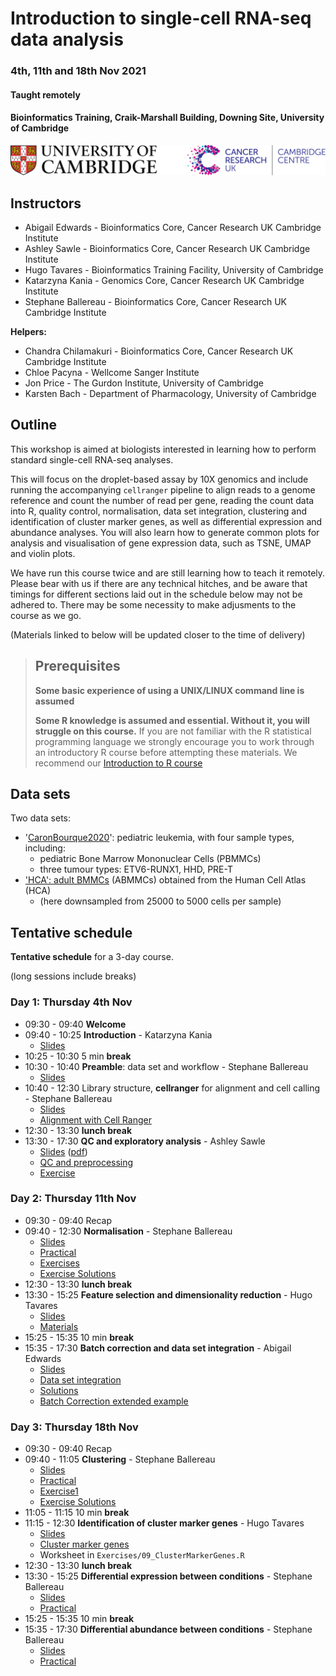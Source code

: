 # Introduction to single-cell RNA-seq data analysis 
### 4th, 11th and 18th Nov 2021
#### Taught remotely
#### Bioinformatics Training, Craik-Marshall Building, Downing Site, University of Cambridge

![](Images/uniOfCamCrukLogos.png)

## Instructors

* Abigail Edwards - Bioinformatics Core, Cancer Research UK Cambridge Institute
* Ashley Sawle - Bioinformatics Core, Cancer Research UK Cambridge Institute
* Hugo Tavares - Bioinformatics Training Facility, University of Cambridge
* Katarzyna Kania - Genomics Core, Cancer Research UK Cambridge Institute
* Stephane Ballereau - Bioinformatics Core, Cancer Research UK Cambridge Institute

**Helpers:**

* Chandra Chilamakuri - Bioinformatics Core, Cancer Research UK Cambridge Institute
* Chloe Pacyna - Wellcome Sanger Institute
* Jon Price - The Gurdon Institute, University of Cambridge
* Karsten Bach - Department of Pharmacology, University of Cambridge

## Outline

This workshop is aimed at biologists interested in learning how to perform
standard single-cell RNA-seq analyses. 

This will focus on the droplet-based assay by 10X genomics and include running
the accompanying `cellranger` pipeline to align reads to a genome reference and
count the number of read per gene, reading the count data into R, quality control,
normalisation, data set integration, clustering and identification of cluster
marker genes, as well as differential expression and abundance analyses.
You will also learn how to generate common plots for analysis and visualisation
of gene expression data, such as TSNE, UMAP and violin plots.

We have run this course twice and are still learning how to teach it remotely.
Please bear with us if there are any technical hitches, and be aware that timings
for different sections laid out in the schedule below may not be adhered to.
There may be some necessity to make adjusments to the course as we go.

(Materials linked to below will be updated closer to the time of delivery)

> ## Prerequisites
>
> __**Some basic experience of using a UNIX/LINUX command line is assumed**__
> 
> __**Some R knowledge is assumed and essential. Without it, you
> will struggle on this course.**__ 
> If you are not familiar with the R statistical programming language we
> strongly encourage you to work through an introductory R course before
> attempting these materials.
> We recommend our [Introduction to R course](https://bioinformatics-core-shared-training.github.io/r-intro/)

## Data sets

Two data sets:

* '[CaronBourque2020](https://www.nature.com/articles/s41598-020-64929-x)': pediatric leukemia, with four sample types, including:
  * pediatric Bone Marrow Mononuclear Cells (PBMMCs)
  * three tumour types: ETV6-RUNX1, HHD, PRE-T  
* ['HCA': adult BMMCs](https://data.humancellatlas.org/explore/projects/cc95ff89-2e68-4a08-a234-480eca21ce79) (ABMMCs) obtained from the Human Cell Atlas (HCA)
  * (here downsampled from 25000 to 5000 cells per sample)

## Tentative schedule

**Tentative schedule** for a 3-day course.

(long sessions include breaks)

### Day 1: Thursday 4th Nov

* 09:30 - 09:40 **Welcome** <!-- Paul -->
* 09:40 - 10:25 **Introduction** - Katarzyna Kania
    + [Slides](Slides/01_Introduction.pdf)
* 10:25 - 10:30 5 min **break** 
* 10:30 - 10:40 **Preamble**: data set and workflow - Stephane Ballereau
    + [Slides](Slides/02_PreambleSlides.html)
* 10:40 - 12:30 Library structure, **cellranger** for alignment and cell calling - Stephane Ballereau
    + [Slides](Slides/03_CellRangerSlides.html) <!-- \([pdf](scRNAseq/Slides/CellRangerSlides.pdf)\) -->
    + [Alignment with Cell Ranger](Markdowns/03_CellRanger.html)
* 12:30 - 13:30 **lunch break**
* 13:30 - 17:30 **QC and exploratory analysis** - Ashley Sawle
    + [Slides](Slides/04_QualityControlSlides.html) \([pdf](Slides/04_QualityControlSlides.pdf)\)
    + [QC and preprocessing](Markdowns/04_Preprocessing_And_QC.html)     
    + [Exercise](Markdowns/04_Preprocessing_And_QC.Exercise.html)  

### Day 2: Thursday 11th Nov

* 09:30 - 09:40 Recap <!-- Stephane -->
* 09:40 - 12:30 **Normalisation** - Stephane Ballereau
    + [Slides](Slides/05_NormalisationSlides.html) <!-- \([pdf](scRNAseq/Slides/05_normalisationSlides.pdf)\) -->
    + [Practical](Markdowns/05_Normalisation.html)     
    + [Exercises](Markdowns/05_Normalisation_exercises.html)
    + [Exercise Solutions](Markdowns/05_Normalisation_exercises_solutions.html)
* 12:30 - 13:30 **lunch break**
* 13:30 - 15:25 **Feature selection and dimensionality reduction** - Hugo Tavares
    + [Slides](Slides/06_FeatureSelectionAndDimensionalityReduction_slides.html)
    + [Materials](Markdowns/06_FeatureSelectionAndDimensionalityReduction.html)
* 15:25 - 15:35 10 min **break**
* 15:35 - 17:30 **Batch correction and data set integration** - Abigail Edwards
    + [Slides](Slides/07_DataIntegrationAndBatchCorrectionSlides.html)  
    + [Data set integration](Markdowns/07_DataSetIntegration_PBMMC_ETV6-RUNX1.html)
    + [Solutions](Markdowns/07_DataIntegrationChallengeSolution.html)
    + [Batch Correction extended example](Markdowns/07_BatchCorrection.html)
    
### Day 3: Thursday 18th Nov

* 09:30 - 09:40 Recap <!-- Stephane -->
* 09:40 - 11:05 **Clustering** - Stephane Ballereau
    + [Slides](Slides/08_ClusteringSlides.html)
    + [Practical](Markdowns/08_ClusteringPostDsi.html)     
    + [Exercise1](Markdowns/08_ClusteringPostDsi_exercise.Rmd)
    + [Exercise Solutions](Markdowns/08_ClusteringPostDsi_exercise_solutions.html)
* 11:05 - 11:15 10 min **break** 
* 11:15 - 12:30 **Identification of cluster marker genes** - Hugo Tavares
    + [Slides](Slides/09_ClusterMarkerGenes.html)
    + [Cluster marker genes](Markdowns/09_ClusterMarkerGenes.html)
    + Worksheet in `Exercises/09_ClusterMarkerGenes.R`
* 12:30 - 13:30 **lunch break**
* 13:30 - 15:25 **Differential expression between conditions** - Stephane Ballereau
    + [Slides](Slides/10_MultiSplCompSlides.html)
    + [Practical](Markdowns/10_MultiSplComp.html)     
    <!-- + [Exercise1 Solutions](scRNAseq/Markdowns/10_MultiSplComp_exercise1_solutions.html) -->
    <!-- + [Exercise2 Solutions](scRNAseq/Markdowns/10_MultiSplComp_exercise2_solutions.html) -->
* 15:25 - 15:35 10 min **break** 
* 15:35 - 17:30 **Differential abundance between conditions** - Stephane Ballereau
    + [Slides](Slides/10_MultiSplCompSlides.html)
    + [Practical](Markdowns/10_MultiSplComp.html)     
    <!-- + [Exercise1 Solutions](scRNAseq/Markdowns/10_MultiSplComp_exercise1_solutions.html) -->
    <!-- + [Exercise2 Solutions](scRNAseq/Markdowns/10_MultiSplComp_exercise2_solutions.html) -->
